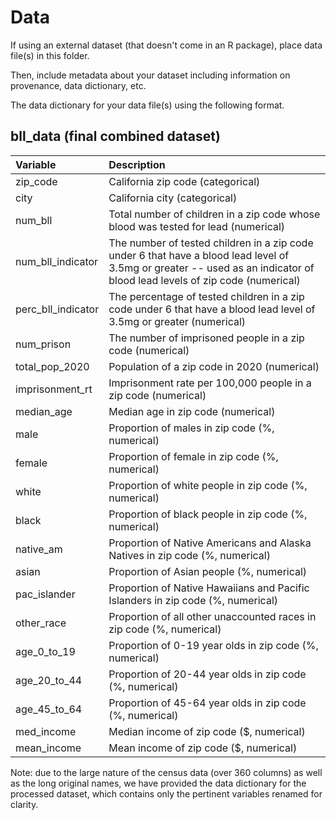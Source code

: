 # Data

If using an external dataset (that doesn't come in an R package), place data file(s) in this folder.

Then, include metadata about your dataset including information on provenance, data dictionary, etc.

The data dictionary for your data file(s) using the following format.

## bll_data (final combined dataset)

| Variable  | Description               |
|:----------|:--------------------------|
| zip_code | California zip code (categorical) |
| city | California city (categorical) |
| num_bll | Total number of children in a zip code whose blood was tested for lead (numerical) |
| num_bll_indicator | The number of tested children in a zip code under 6 that have a blood lead level of 3.5mg or greater -- used as an indicator of blood lead levels of zip code (numerical) |
| perc_bll_indicator | The percentage of tested children in a zip code under 6 that have a blood lead level of 3.5mg or greater (numerical) |
| num_prison | The number of imprisoned people in a zip code (numerical) |
| total_pop_2020 | Population of a zip code in 2020 (numerical) |
| imprisonment_rt | Imprisonment rate per 100,000 people in a zip code (numerical) |
| median_age | Median age in zip code (numerical) |
| male | Proportion of males in zip code (%, numerical) |
| female | Proportion of female in zip code (%, numerical) |
| white | Proportion of white people in zip code (%, numerical) |
| black | Proportion of black people in zip code (%, numerical) |
| native_am | Proportion of Native Americans and Alaska Natives in zip code (%, numerical) |
| asian | Proportion of Asian people (%, numerical) |
| pac_islander | Proportion of Native Hawaiians and Pacific Islanders in zip code (%, numerical) |
| other_race | Proportion of all other unaccounted races in zip code (%, numerical) |
| age_0_to_19 | Proportion of 0-19 year olds in zip code (%, numerical) |
| age_20_to_44 | Proportion of 20-44 year olds in zip code (%, numerical) |
| age_45_to_64 | Proportion of 45-64 year olds in zip code (%, numerical) |
| med_income | Median income of zip code ($, numerical) |
| mean_income | Mean income of zip code ($, numerical) | 


Note: due to the large nature of the census data (over 360 columns) as well as the long original names, we have provided the data dictionary for the processed dataset, which contains only the pertinent variables renamed for clarity.

